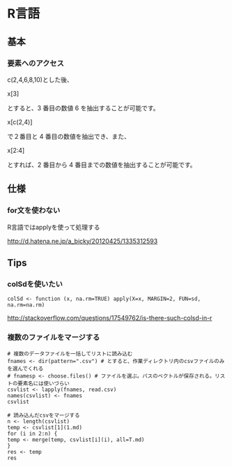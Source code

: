 # R言語

## 基本

### 要素へのアクセス

c(2,4,6,8,10)とした後、

x[3]

とすると、3 番目の数値 6 を抽出することが可能です。

x[c(2,4)]

で２番目と 4 番目の数値を抽出でき、また、

x[2:4]

とすれば、2 番目から 4 番目までの数値を抽出することが可能です。





## 仕様

### for文を使わない

R言語ではapplyを使って処理する


http://d.hatena.ne.jp/a_bicky/20120425/1335312593


## Tips

### colSdを使いたい

`colSd <- function (x, na.rm=TRUE) apply(X=x, MARGIN=2, FUN=sd, na.rm=na.rm)`



http://stackoverflow.com/questions/17549762/is-there-such-colsd-in-r




### 複数のファイルをマージする

~~~
# 複数のデータファイルを一括してリストに読み込む
fnames <- dir(pattern=".csv") # とすると、作業ディレクトリ内のcsvファイルのみを選んでくれる
# fnamesp <- choose.files() # ファイルを選ぶ。パスのベクトルが保存される。リストの要素名には使いづらい
csvlist <- lapply(fnames, read.csv)
names(csvlist) <- fnames
csvlist

# 読み込んだcsvをマージする
n <- length(csvlist)
temp <- csvlist[1](1.md)
for (i in 2:n) {
temp <- merge(temp, csvlist[i](i), all=T.md)
}
res <- temp
res

~~~




